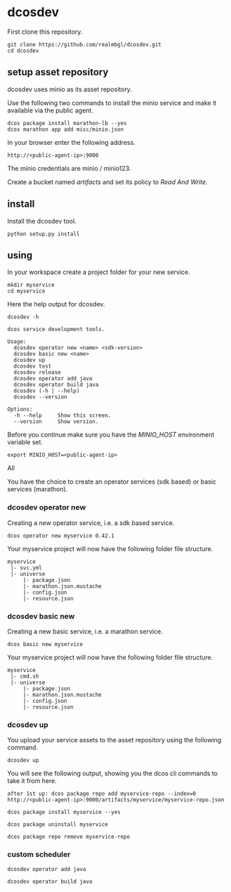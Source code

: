 # dcosdev

First clone this repository.
```
git clone https://github.com/realmbgl/dcosdev.git
cd dcosdev
```

## setup asset repository

dcosdev uses minio as its asset repository.

Use the following two commands to install the minio service and make it available via the public agent.

```
dcos package install marathon-lb --yes
dcos marathon app add misc/minio.json
```

In your browser enter the following address.
```
http://<public-agent-ip>:9000
```


The minio credentials are minio / minio123.

Create a bucket named *artifacts* and set its policy to *Read And Write*.



## install

Install the dcosdev tool.
```
python setup.py install
```

## using

In your workspace create a project folder for your new service.
```
mkdir myservice
cd myservice
```

Here the help output for dcosdev.
```
dcosdev -h

dcos service development tools.

Usage:
  dcosdev operator new <name> <sdk-version>
  dcosdev basic new <name>
  dcosdev up
  dcosdev test
  dcosdev release
  dcosdev operator add java
  dcosdev operator build java
  dcosdev (-h | --help)
  dcosdev --version

Options:
  -h --help     Show this screen.
  --version     Show version.

```

Before you continue make sure you have the *MINIO_HOST* environment variable set.
```
export MINIO_HOST=<public-agent-ip>
```

All 

You have the choice to create an operator services (sdk based) or basic services (marathon).

### dcosdev operator new

Creating a new operator service, i.e. a sdk based service.
```
dcos operator new myservice 0.42.1
```

Your myservice project will now have the following folder file structure.
```
myservice
 |- svc.yml
 |- universe
     |- package.json
     |- marathon.json.mustache
     |- config.json
     |- resource.json
```

### dcosdev basic new

Creating a new basic service, i.e. a marathon service.
```
dcos basic new myservice
```

Your myservice project will now have the following folder file structure.
```
myservice
 |- cmd.sh
 |- universe
     |- package.json
     |- marathon.json.mustache
     |- config.json
     |- resource.json
```

### dcosdev up

You upload your service assets to the asset repository using the following command.
```
dcosdev up
```

You will see the following output, showing you the dcos cli commands to take it from here.
```
after 1st up: dcos package repo add myservice-repo --index=0 http://<public-agent-ip>:9000/artifacts/myservice/myservice-repo.json

dcos package install myservice --yes

dcos package uninstall myservice

dcos package repo remove myservice-repo
```

### custom scheduler

```
dcosdev operator add java
```

```
dcosdev operator build java
```
